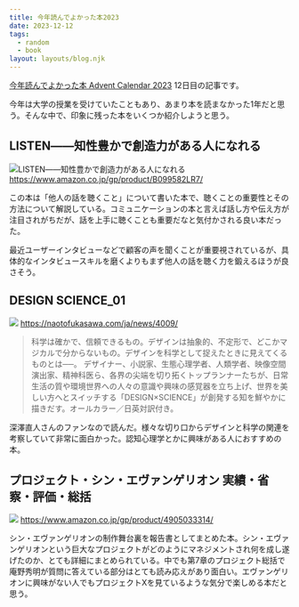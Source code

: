 ```yaml
---
title: 今年読んでよかった本2023
date: 2023-12-12
tags:
  - random
  - book
layout: layouts/blog.njk
---
```


[今年読んでよかった本 Advent Calendar 2023](https://adventar.org/calendars/9576) 12日目の記事です。

今年は大学の授業を受けていたこともあり、あまり本を読まなかった1年だと思う。そんな中で、印象に残った本をいくつか紹介しようと思う。

## LISTEN――知性豊かで創造力がある人になれる

![LISTEN――知性豊かで創造力がある人になれる](https://m.media-amazon.com/images/I/61dtI7ibKiL._SY466_.jpg)
https://www.amazon.co.jp/gp/product/B099582LR7/

この本は「他人の話を聴くこと」について書いた本で、聴くことの重要性とその方法について解説している。コミュニケーションの本と言えば話し方や伝え方が注目されがちだが、話を上手に聴くことも重要だなと気付かされる良い本だった。

最近ユーザーインタビューなどで顧客の声を聞くことが重要視されているが、具体的なインタビュースキルを磨くよりもまず他人の話を聴く力を鍛えるほうが良さそう。

## DESIGN SCIENCE_01

![](https://naotofukasawa.com/cms/wp-content/uploads/2023/03/TDSF_cover-1000x706.jpg)
https://naotofukasawa.com/ja/news/4009/

> 科学は確かで、信頼できるもの。デザインは抽象的、不定形で、どこかマジカルで分からないもの。デザインを科学として捉えたときに見えてくるものとは──。
> デザイナー、小説家、生態心理学者、人類学者、映像空間演出家、精神科医ら、各界の尖端を切り拓くトップランナーたちが、日常生活の質や環境世界への人々の意識や興味の感覚器を立ち上げ、世界を美しい方へとスイッチする「DESIGN×SCIENCE」が創発する知を鮮やかに描きだす。オールカラー／日英対訳付き。

深澤直人さんのファンなので読んだ。様々な切り口からデザインと科学の関連を考察していて非常に面白かった。認知心理学とかに興味がある人におすすめの本。

## プロジェクト・シン・エヴァンゲリオン 実績・省察・評価・総括

![](https://m.media-amazon.com/images/I/81HeDfT1WWL._SY466_.jpg)
https://www.amazon.co.jp/gp/product/4905033314/

シン・エヴァンゲリオンの制作舞台裏を報告書としてまとめた本。シン・エヴァンゲリオンという巨大なプロジェクトがどのようにマネジメントされ何を成し遂げたのか、とても詳細にまとめられている。中でも第7章のプロジェクト総括で庵野秀明が質問に答えている部分はとても読み応えがあり面白い。エヴァンゲリオンに興味がない人でもプロジェクトXを見ているような気分で楽しめる本だと思う。
